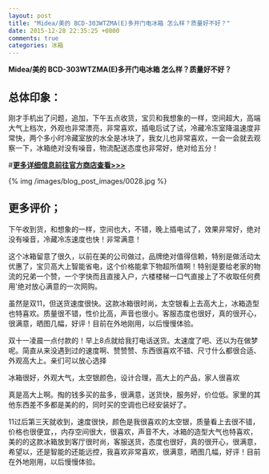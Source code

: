 ```yaml
---
layout: post
title: "Midea/美的 BCD-303WTZMA(E)多开门电冰箱 怎么样？质量好不好？"
date: 2015-12-28 22:35:25 +0800
comments: true
categories: 冰箱
---
```


**Midea/美的 BCD-303WTZMA(E)多开门电冰箱 怎么样？质量好不好？**

## 总体印象：

刚才手机出了问题，追加，下午五点收货，宝贝和我想象的一样，空间超大，高端大气上档次，外观也非常漂亮，非常喜欢，插电后试了试，冷藏冷冻室降温速度非常快，两个多小时冷藏室放的水全是冰块了，我女儿也非常喜欢，一会一会就去观察一下，冰箱绝对没有噪音，物流配送态度也非常好，绝对给五分！

#[**更多详细信息前往官方商店查看>>>**](http://redirect.simba.taobao.com/rd?w=unionnojs&f=http%3A%2F%2Fai.taobao.com%2Fauction%2Fedetail.htm%3Fe%3DyFuGCzYSd0buDAZjWhpTWPpk5AF2DLxRVtCZ6fRx4XNBWJVBnwmj7tnO073KpEUuesayvrQ7hvkEwiwEAUVRm%252BkhmNFX%252F3dHWvA9v2QHrugIdF8vpPzQmyxkRCTGouB6u1elxapQYAr2vp4FfCceZQ%253D%253D%26ptype%3D100010%26from%3Dbasic&k=5ccfdb950740ca16&c=un&b=alimm_0&p=mm_109581374_12296429_46532450)

<!--More-->

{% img /images/blog_post_images/0028.jpg %}

## 更多评价；

下午收到货，和想象的一样，空间也大，不错，晚上插电试了，效果非常好，绝对没有噪音，冷藏冷冻速度也快！非常满意！

这个冰箱留意了很久，以前在美的公司做过，品牌绝对值得信赖，特别是做活动太优惠了，宝贝高大上智能省电，这个价格能拿下物超所值啊！特别是要给老家的物流的兄弟一个赞，一个字快而且直接入户，六楼楼梯一口气直接上了不收取任何费用'绝对放心满意的一次网购。

虽然是双11，但送货速度很快。这款冰箱很时尚，太空银看上去高大上，冰箱造型也特喜欢。质量很不错，性价比高，声音也很小。客服态度也很好，真的很开心，很满意，晒图几幅，好评！目前在外地刚用，以后慢慢体验。

双十一凌晨一点付款的！早上8点就给我打电话送货。太速度了吧、还以为在做梦呢。简直从来没遇到过的速度啊、赞赞赞、东西很喜欢不错、尺寸什么都很合适、外观高大上。亲们可以放心选择

冰箱很好，外观大气，太空银颜色，设计合理，高大上的产品，家人很喜欢

真是高大上啊。掏的钱多买的盐多，很满意，送货快，服务好，价位低。家里的其他东西差不多都是美的的，同时买的空调也已经安装好了。

11过后第三天就收到，速度很快，颜色是我很喜欢的太空银，质量看上去很不错，价格也很便宜，，内存空间很大，很喜欢，声音不大，冰箱的造型大气也特喜欢，美的的这款冰箱放到客厅很时尚，客服送货，态度也很好，真的很开心，很满意，希望以，还是智能的还能远控，我喜欢非常喜欢，很满意，晒图几幅，好评！目前在外地刚用，以后慢慢体验。